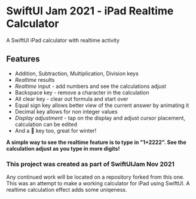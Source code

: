 # SwiftUI Jam 2021 - iPad Realtime Calculator
A SwiftUI iPad calculator with realtime activity


## Features
*  Addition, Subtraction, Multiplication, Division keys
*  *Realtime* results
*  *Realtime* input - add numbers and see the calculations adjust
*  Backspace key - remove a character in the calculation
*  All clear key - clear out formula and start over
*  Equal sign key allows better view of the current answer by animating it
*  Decimal key allows for non integer values
*  *Display adjustment* - tap on the display and adjust cursor placement, calculation can be edited
*  And a 🧦 key too, great for winter!

**A simple way to see the realtime feature is to type in "1+2222". See the calculation adjust as you type in more digits!**

### This project was created as part of SwiftUIJam Nov 2021
Any continued work will be located on a repository forked from this one. This was an attempt to make a working calculator for iPad using SwiftUI. A realtime calculation effect adds some uniqeness.
